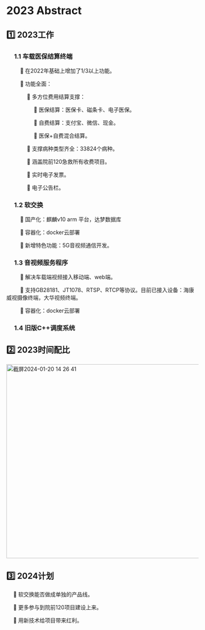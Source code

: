 # 2023 Abstract
## :one: 2023工作
###  &emsp; 1.1 车载医保结算终端
 
&emsp; &emsp; :pushpin: 在2022年基础上增加了1/3以上功能。
 
&emsp; &emsp; :pushpin: 功能全面：  
 
&emsp; &emsp; &emsp; :open_file_folder: 多方位费用结算支撑： 
 
&emsp; &emsp; &emsp; &emsp;  :saxophone: 医保结算：医保卡、磁条卡、电子医保。
 
&emsp; &emsp; &emsp; &emsp;  :saxophone: 自费结算：支付宝、微信、现金。
 
&emsp; &emsp; &emsp; &emsp;  :saxophone: 医保+自费混合结算。
 
&emsp; &emsp; &emsp; :file_folder: 支撑病种类型齐全：33824个病种。

&emsp; &emsp; &emsp;  :file_folder:  涵盖院前120急救所有收费项目。

&emsp; &emsp; &emsp;  :file_folder:  实时电子发票。

&emsp; &emsp; &emsp;  :file_folder:  电子公告栏。
 
### &emsp; 1.2 软交换

&emsp; &emsp; :pushpin: 国产化：麒麟v10 arm 平台，达梦数据库
 
&emsp; &emsp; :pushpin: 容器化：docker云部署
 
&emsp; &emsp; :pushpin: 新增特色功能：5G音视频通信开发。
      
### &emsp; 1.3 音视频服务程序
&emsp; &emsp; :pushpin: 解决车载端视频接入移动端、web端。

&emsp; &emsp;  :pushpin: 支持GB28181、JT1078、RTSP、RTCP等协议。目前已接入设备：海康威视摄像终端，大华视频终端。

&emsp; &emsp;  :pushpin: 容器化：docker云部署
    
### &emsp; 1.4 旧版C++调度系统

## :two: 2023时间配比

<img width="508" alt="截屏2024-01-20 14 26 41" src="https://github.com/kenlab-chung/bsoft/assets/59462735/07f3103a-8400-4409-b9cd-05c65f4c9ded">

## :three: 2024计划

&emsp; :pushpin: 软交换能否做成单独的产品线。

&emsp; :pushpin: 更多参与到院前120项目建设上来。

&emsp; :pushpin: 用新技术给项目带来红利。

